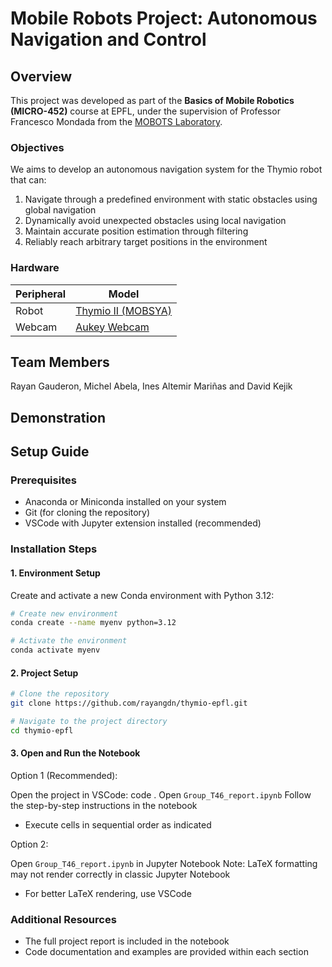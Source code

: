 # Mobile Robots Project: Autonomous Navigation and Control

## Overview
This project was developed as part of the **Basics of Mobile Robotics (MICRO-452)** course at EPFL, under the supervision of Professor Francesco Mondada from the [MOBOTS Laboratory](https://www.epfl.ch/labs/mobots/).

### Objectives
We aims to develop an autonomous navigation system for the Thymio robot that can:
1. Navigate through a predefined environment with static obstacles using global navigation
2. Dynamically avoid unexpected obstacles using local navigation
3. Maintain accurate position estimation through filtering
4. Reliably reach arbitrary target positions in the environment

### Hardware

| Peripheral            | Model    |
|------------           |----------|
| Robot                 | [Thymio II (MOBSYA)](https://www.thymio.org/) |
| Webcam        | [Aukey Webcam](https://www.aukey.com/) |


## Team Members

Rayan Gauderon, Michel Abela, Ines Altemir Mariñas and David Kejik


## Demonstration


## Setup Guide

### Prerequisites
- Anaconda or Miniconda installed on your system
- Git (for cloning the repository)
- VSCode with Jupyter extension installed (recommended)

### Installation Steps

#### 1. Environment Setup
Create and activate a new Conda environment with Python 3.12:

```bash
# Create new environment
conda create --name myenv python=3.12

# Activate the environment
conda activate myenv
```

#### 2. Project Setup
```bash
# Clone the repository
git clone https://github.com/rayangdn/thymio-epfl.git

# Navigate to the project directory
cd thymio-epfl
```

#### 3. Open and Run the Notebook
Option 1 (Recommended):

Open the project in VSCode: code .
Open `Group_T46_report.ipynb`
Follow the step-by-step instructions in the notebook

- Execute cells in sequential order as indicated



Option 2:

Open `Group_T46_report.ipynb` in Jupyter Notebook
Note: LaTeX formatting may not render correctly in classic Jupyter Notebook

- For better LaTeX rendering, use VSCode


### Additional Resources

- The full project report is included in the notebook
- Code documentation and examples are provided within each section
